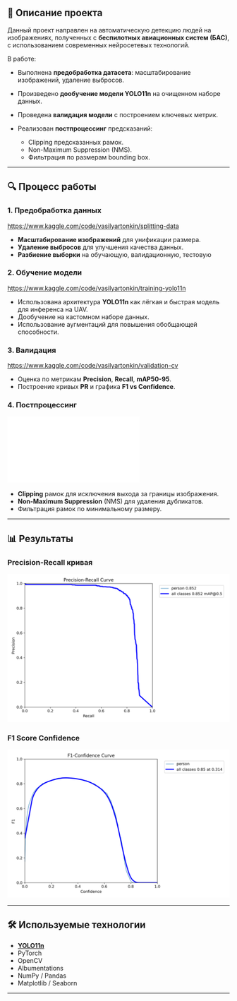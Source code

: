 ## 📌 Описание проекта

Данный проект направлен на автоматическую детекцию людей на изображениях, полученных с **беспилотных авиационных систем (БАС)**, с использованием современных нейросетевых технологий.

В работе:

* Выполнена **предобработка датасета**: масштабирование изображений, удаление выбросов.
* Произведено **дообучение модели YOLO11n** на очищенном наборе данных.
* Проведена **валидация модели** с построением ключевых метрик.
* Реализован **постпроцессинг** предсказаний:

  * Clipping предсказанных рамок.
  * Non-Maximum Suppression (NMS).
  * Фильтрация по размерам bounding box.

---

## 🔍 Процесс работы

### 1. Предобработка данных

https://www.kaggle.com/code/vasilyartonkin/splitting-data
  
* **Масштабирование изображений** для унификации размера.
* **Удаление выбросов** для улучшения качества данных.
* **Разбиение выборки** на обучающую, валидационную, тестовую
  
### 2. Обучение модели

https://www.kaggle.com/code/vasilyartonkin/training-yolo11n

* Использована архитектура **YOLO11n** как лёгкая и быстрая модель для инференса на UAV.
* Дообучение на кастомном наборе данных.
* Использование аугментаций для повышения обобщающей способности.

### 3. Валидация

https://www.kaggle.com/code/vasilyartonkin/validation-cv

* Оценка по метрикам **Precision**, **Recall**, **mAP50-95**.
* Построение кривых **PR** и графика **F1 vs Confidence**.

### 4. Постпроцессинг

![postprocessing](solution.py)

* **Clipping** рамок для исключения выхода за границы изображения.
* **Non-Maximum Suppression** (NMS) для удаления дубликатов.
* Фильтрация рамок по минимальному размеру.

---

## 📊 Результаты

### Precision-Recall кривая

![PR Curve](BoxPR_curve.png)

### F1 Score Confidence

![F1 Score Confidence](BoxF1_curve.png)

---

## 🛠 Используемые технологии

* **[YOLO11n](https://github.com/ultralytics/ultralytics)**
* PyTorch
* OpenCV
* Albumentations
* NumPy / Pandas
* Matplotlib / Seaborn

---
